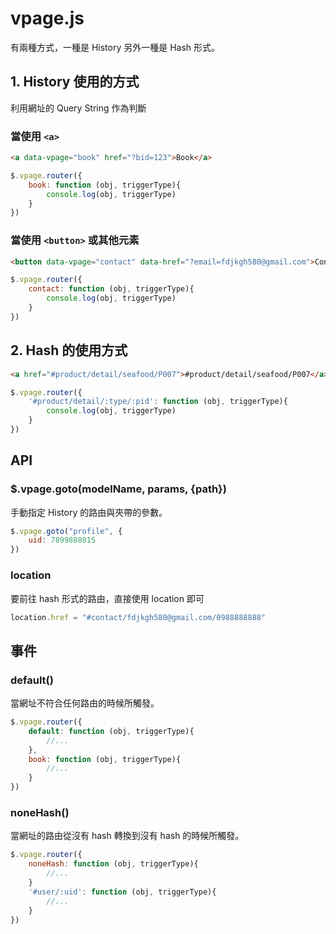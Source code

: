 # vpage.js 
有兩種方式，一種是 History 另外一種是 Hash 形式。

## 1. History 使用的方式
利用網址的 Query String 作為判斷
### 當使用 ````<a>````
````html
<a data-vpage="book" href="?bid=123">Book</a>
````
````javascript
$.vpage.router({
    book: function (obj, triggerType){
        console.log(obj, triggerType)
    }
})
````
### 當使用 ````<button>```` 或其他元素

````html
<button data-vpage="contact" data-href="?email=fdjkgh580@gmail.com">Contact</button>
````
````javascript
$.vpage.router({
    contact: function (obj, triggerType){
        console.log(obj, triggerType)
    }
})
````

## 2. Hash 的使用方式
````html
<a href="#product/detail/seafood/P007">#product/detail/seafood/P007</a>
````
````javascript
$.vpage.router({
    '#product/detail/:type/:pid': function (obj, triggerType){
        console.log(obj, triggerType)
    }
})
````

## API
### $.vpage.goto(modelName, params, {path})
手動指定 History 的路由與夾帶的參數。
````javascript
$.vpage.goto("profile", {
    uid: 7899888015
})
````
### location
要前往 hash 形式的路由，直接使用 location 即可
````javascript
location.href = "#contact/fdjkgh580@gmail.com/0988888888"
````

## 事件
### default()
當網址不符合任何路由的時候所觸發。
````javascript
$.vpage.router({
    default: function (obj, triggerType){
        //...
    },
    book: function (obj, triggerType){
        //...
    }
})
````
### noneHash()
當網址的路由從沒有 hash 轉換到沒有 hash 的時候所觸發。
````javascript
$.vpage.router({
    noneHash: function (obj, triggerType){
        //...
    }
    '#user/:uid': function (obj, triggerType){
        //...
    }
})
````
